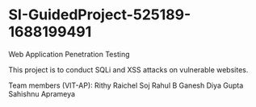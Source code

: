 # SI-GuidedProject-525189-1688199491
Web Application Penetration Testing

This project is to conduct SQLi and XSS attacks on vulnerable websites. 

Team members (VIT-AP):
Rithy Raichel Soj
Rahul B Ganesh
Diya Gupta
Sahishnu Aprameya

